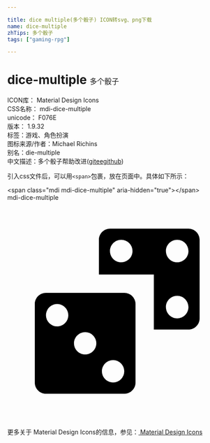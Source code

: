 ```yaml
---

title: dice multiple(多个骰子) ICON转svg、png下载
name: dice-multiple
zhTips: 多个骰子
tags: ["gaming-rpg"]

---
```


# dice-multiple  <small style="font-size: 60%;font-weight: 100">多个骰子</small>


<div class="detail-page">
<p>
<span>
ICON库：
<span class="badge-secondary badge">Material Design Icons</span> 
</span>
<br/>
<span>
CSS名称：
<span class="badge-secondary badge">mdi-dice-multiple</span> 
</span>
<br/>
<span>
unicode：
<span class="badge-secondary badge">F076E</span> 
<copy-btn content='F076E' btn-title=""></copy-btn>
<copy-btn :content='String.fromCodePoint(parseInt("F076E", 16))' btn-title="复制U"></copy-btn>
</span>
<br/>
<span>
版本：
<span class="badge-secondary badge">1.9.32</span> 
</span><br/><span>标签：<span class="badge-light badge"><router-link to="/tags/gaming-rpg.html">游戏、角色扮演</router-link></span></span>
<br/>
<span>图标来源/作者：<span class="badge-light badge">Michael Richins</span></span> 
<br/>
<span>别名：<span class="badge-light badge">die-multiple</span></span><br/><span class="zh-detail">中文描述：<span class="badge-primary badge">多个骰子</span><span class="help-link"><span>帮助改进</span>(<a href="https://gitee.com/liuwave/icon-helper/edit/master/json/material/dice-multiple.json" target="_blank" rel="noopener noreferrer">gitee</a><a href="https://github.com/liuwave/icon-helper/edit/master/json/material/dice-multiple.json" target="_blank" rel="noopener noreferrer">github</a></span>)</span><br/>
</p>
</div>
<div class="alert alert-dark">
  <i class="mdi mdi-dice-multiple mdi-48px"></i>
  <i class="mdi mdi-dice-multiple mdi-36px"></i>
  <i class="mdi mdi-dice-multiple mdi-24px"></i>
  <i class="mdi mdi-dice-multiple mdi-18px"></i>
</div>
<div>
  <p>引入css文件后，可以用<code>&lt;span&gt;</code>包裹，放在页面中。具体如下所示：    
  </p>
  <div class="alert alert-primary" style="font-size: 14px">
    &lt;span class="mdi mdi-dice-multiple" aria-hidden="true"&gt;&lt;/span&gt;
    <copy-btn content='<span class="mdi mdi-dice-multiple" aria-hidden="true"></span>'></copy-btn>
  </div>
  <div class="alert alert-secondary">
    <i class="mdi mdi-dice-multiple"
    style="font-size: 24px"
    aria-hidden="true"></i> mdi-dice-multiple
    <copy-btn content="mdi-dice-multiple" btn-title="复制图标名称"></copy-btn>
  </div>
</div>
<div id="svg" class="svg-wrap">
<svg xmlns="http://www.w3.org/2000/svg" viewBox="0 0 24 24"><path d="M19.78,3H11.22C10.55,3 10,3.55 10,4.22V8H16V14H19.78C20.45,14 21,13.45 21,12.78V4.22C21,3.55 20.45,3 19.78,3M12.44,6.67C11.76,6.67 11.21,6.12 11.21,5.44C11.21,4.76 11.76,4.21 12.44,4.21A1.23,1.23 0 0,1 13.67,5.44C13.67,6.12 13.12,6.67 12.44,6.67M18.56,12.78C17.88,12.79 17.33,12.24 17.32,11.56C17.31,10.88 17.86,10.33 18.54,10.32C19.22,10.31 19.77,10.86 19.78,11.56C19.77,12.23 19.23,12.77 18.56,12.78M18.56,6.67C17.88,6.68 17.33,6.13 17.32,5.45C17.31,4.77 17.86,4.22 18.54,4.21C19.22,4.2 19.77,4.75 19.78,5.44C19.78,6.12 19.24,6.66 18.56,6.67M4.22,10H12.78A1.22,1.22 0 0,1 14,11.22V19.78C14,20.45 13.45,21 12.78,21H4.22C3.55,21 3,20.45 3,19.78V11.22C3,10.55 3.55,10 4.22,10M8.5,14.28C7.83,14.28 7.28,14.83 7.28,15.5C7.28,16.17 7.83,16.72 8.5,16.72C9.17,16.72 9.72,16.17 9.72,15.5A1.22,1.22 0 0,0 8.5,14.28M5.44,11.22C4.77,11.22 4.22,11.77 4.22,12.44A1.22,1.22 0 0,0 5.44,13.66C6.11,13.66 6.66,13.11 6.66,12.44V12.44C6.66,11.77 6.11,11.22 5.44,11.22M11.55,17.33C10.88,17.33 10.33,17.88 10.33,18.55C10.33,19.22 10.88,19.77 11.55,19.77A1.22,1.22 0 0,0 12.77,18.55H12.77C12.77,17.88 12.23,17.34 11.56,17.33H11.55Z" /></svg>
</div>
<detail full-name='mdi-dice-multiple'></detail>
    
<div><p>更多关于 Material Design Icons的信息，参见：<a target="_blank" href="https://iconhelper.cn/material.html"> Material Design Icons</a>
</p></div>
